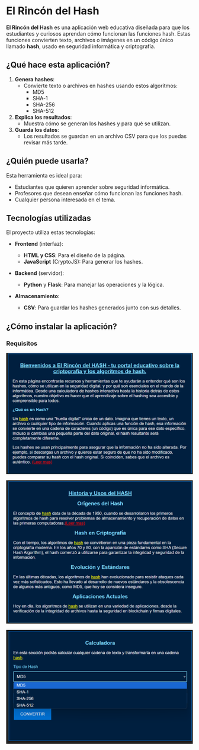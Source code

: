 # El Rincón del Hash

**El Rincón del Hash** es una aplicación web educativa diseñada para que los estudiantes y curiosos aprendan cómo funcionan las funciones hash. Estas funciones convierten texto, archivos o imágenes en un código único llamado **hash**, usado en seguridad informática y criptografía.

## ¿Qué hace esta aplicación?

1. **Genera hashes**:
   - Convierte texto o archivos en hashes usando estos algoritmos:
     - MD5
     - SHA-1
     - SHA-256
     - SHA-512
2. **Explica los resultados**:
   - Muestra cómo se generan los hashes y para qué se utilizan.
3. **Guarda los datos**:
   - Los resultados se guardan en un archivo CSV para que los puedas revisar más tarde.

## ¿Quién puede usarla?

Esta herramienta es ideal para:
- Estudiantes que quieren aprender sobre seguridad informática.
- Profesores que desean enseñar cómo funcionan las funciones hash.
- Cualquier persona interesada en el tema.

## Tecnologías utilizadas

El proyecto utiliza estas tecnologías:

- **Frontend** (interfaz):
  - **HTML y CSS**: Para el diseño de la página.
  - **JavaScript** (CryptoJS): Para generar los hashes.

- **Backend** (servidor):
  - **Python** y **Flask**: Para manejar las operaciones y la lógica.

- **Almacenamiento**:
  - **CSV**: Para guardar los hashes generados junto con sus detalles.

## ¿Cómo instalar la aplicación?

### Requisitos

![Texto alternativo](img/captura1.png)


![Texto alternativo](img/captura2.png)


![Texto alternativo](img/captura3.png)
